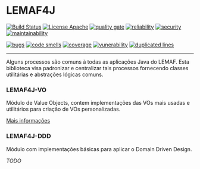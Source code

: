 # LEMAF4J

[![Build Status](https://travis-ci.org/hvpaiva/lemaf4j.svg?branch=master)](https://travis-ci.org/hvpaiva/lemaf4j)
[![License Apache](https://img.shields.io/badge/licence-Apache%202.0-blue.svg)](https://github.com/hvpaiva/lemaf4j/blob/master/LICENCE.txt)
[![quality gate](https://sonarcloud.io/api/project_badges/measure?project=hvpaiva_lemaf4j&metric=alert_status)](https://sonarcloud.io/dashboard?id=hvpaiva_lemaf4j)
[![reliability](https://sonarcloud.io/api/project_badges/measure?project=hvpaiva_lemaf4j&metric=reliability_rating)](https://sonarcloud.io/component_measures?id=hvpaiva_lemaf4j&metric=reliability_rating)
[![security](https://sonarcloud.io/api/project_badges/measure?project=hvpaiva_lemaf4j&metric=security_rating)](https://sonarcloud.io/component_measures?id=hvpaiva_lemaf4j&metric=security_rating)
[![maintainability](https://sonarcloud.io/api/project_badges/measure?project=hvpaiva_lemaf4j&metric=sqale_rating)](https://sonarcloud.io/component_measures?id=hvpaiva_lemaf4j&metric=sqale_rating)

[![bugs](https://sonarcloud.io/api/project_badges/measure?project=hvpaiva_lemaf4j&metric=bugs)](https://sonarcloud.io/component_measures?id=hvpaiva_lemaf4j&metric=Reliability)
[![code smells](https://sonarcloud.io/api/project_badges/measure?project=hvpaiva_lemaf4j&metric=code_smells)](https://sonarcloud.io/component_measures?id=hvpaiva_lemaf4j&metric=code_smells)
[![coverage](https://sonarcloud.io/api/project_badges/measure?project=hvpaiva_lemaf4j&metric=coverage)](https://sonarcloud.io/component_measures?id=hvpaiva_lemaf4j&metric=Coverage)
[![vunerability](https://sonarcloud.io/api/project_badges/measure?project=hvpaiva_lemaf4j&metric=vulnerabilities)](https://sonarcloud.io/component_measures?id=hvpaiva_lemaf4j&metric=vulnerabilities)
[![duplicated lines](https://sonarcloud.io/api/project_badges/measure?project=hvpaiva_lemaf4j&metric=duplicated_lines_density)](https://sonarcloud.io/component_measures?id=hvpaiva_lemaf4j&metric=duplicated_lines_density)

---

Alguns processos são comuns à todas as aplicações Java do LEMAF.
Esta biblioteca visa padronizar e centralizar tais processos fornecendo classes utilitárias
e abstrações lógicas comuns.


### LEMAF4J-VO

Módulo de Value Objects, contem implementações das VOs mais usadas e utilitários para criação de VOs personalizadas.

[Mais informações](http://gitlab.ti.lemaf.ufla.br/devops/lemaf4j/tree/master/lemaf4j-vo#lemaf4j-vo)

### LEMAF4J-DDD

Módulo com implementações básicas para aplicar o Domain Driven Design.

*TODO*

